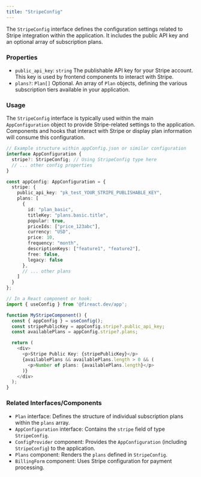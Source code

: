 ```yaml
---
title: "StripeConfig"
---
```


The `StripeConfig` interface defines the configuration settings related to Stripe integration within the application. It includes the public API key and an optional array of subscription plans.

### Properties

- `public_api_key`: `string`
  The publishable API key for your Stripe account. This key is used by frontend components to interact with Stripe.
- `plans?`: `Plan[]`
  Optional. An array of `Plan` objects, defining the various subscription tiers available in your application.

### Usage

The `StripeConfig` interface is typically used within the main `AppConfiguration` object to provide Stripe-related settings to the application. Components and hooks that interact with Stripe or display plan information will consume this configuration.

```typescript
// Example structure within appConfig.json or similar configuration
interface AppConfiguration {
  stripe?: StripeConfig; // Using StripeConfig type here
  // ... other config properties
}

const appConfig: AppConfiguration = {
  stripe: {
    public_api_key: "pk_test_YOUR_STRIPE_PUBLISHABLE_KEY",
    plans: [
      {
        id: "plan_basic",
        titleKey: "plans.basic.title",
        popular: true,
        priceIds: ["price_123abc"],
        currency: "USD",
        price: 10,
        frequency: "month",
        descriptionKeys: ["feature1", "feature2"],
        free: false,
        legacy: false
      },
      // ... other plans
    ]
  }
};

// In a React component or hook:
import { useConfig } from '@fireact.dev/app';

function MyStripeComponent() {
  const { appConfig } = useConfig();
  const stripePublicKey = appConfig.stripe?.public_api_key;
  const availablePlans = appConfig.stripe?.plans;

  return (
    <div>
      <p>Stripe Public Key: {stripePublicKey}</p>
      {availablePlans && availablePlans.length > 0 && (
        <p>Number of plans: {availablePlans.length}</p>
      )}
    </div>
  );
}
```

### Related Interfaces/Components

- `Plan` interface: Defines the structure of individual subscription plans within the `plans` array.
- `AppConfiguration` interface: Contains the `stripe` field of type `StripeConfig`.
- `ConfigProvider` component: Provides the `AppConfiguration` (including `StripeConfig`) to the application.
- `Plans` component: Renders the `plans` defined in `StripeConfig`.
- `BillingForm` component: Uses Stripe configuration for payment processing.
